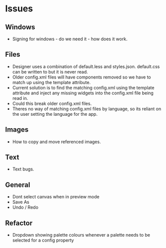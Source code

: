 # Issues

## Windows
- Signing for windows - do we need it - how does it work.

## Files
- Designer uses a combination of default.less and styles.json. default.css can be written to but it is never read.
- Older config.xml files will have components removed so we have to match up using the template attribute.
- Current solution is to find the matching config.xml using the template attribute and inject any missing widgets into the config.xml file being read in.
- Could this break older config.xml files.
- Theres no way of matching config.xml files by language, so its reliant on the user setting the language for the app.

## Images
- How to copy and move referenced images.

## Text
- Text bugs.

## General
- Dont select canvas when in preview mode
- Save As
- Undo / Redo

## Refactor
- Dropdown showing palette colours whenever a palette needs to be selected for a config property